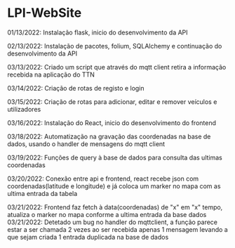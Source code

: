 # LPI-WebSite

01/13/2022: Instalação flask, inicio do desenvolvimento da API

02/13/2022: Instalação de pacotes, folium, SQLAlchemy e continuação do desenvolvimento da API

03/13/2022: Criado um script que através do mqtt client retira a informação recebida na aplicação do TTN

03/14/2022: Criação de rotas de registo e login

03/15/2022: Criação de rotas para adicionar, editar e remover veículos e utilizadores

03/16/2022: Instalação do React, inicio do desenvolvimento do frontend

03/18/2022: Automatização na gravação das coordenadas na base de dados, usando o handler de mensagens do mqtt client

03/19/2022: Funções de query à base de dados para consulta das ultimas coordenadas

03/20/2022: Conexão entre api e frontend, react recebe json com coordenadas(latitude e longitude) e já coloca um marker no mapa com as ultima entrada da tabela

03/21/2022: Frontend faz fetch à data(coordenadas) de "x" em "x" tempo, atualiza o marker no mapa conforme a ultima entrada da base dados
03/21/2022: Detetado um bug no handler do mqttclient, a função parece estar a ser chamada 2 vezes ao ser recebida apenas 1 mensagem levando a que sejam criada 1 entrada duplicada na base de dados

